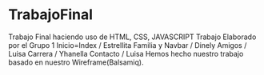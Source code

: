 # TrabajoFinal
Trabajo Final haciendo uso de HTML, CSS, JAVASCRIPT
Trabajo Elaborado por el Grupo 1
Inicio=Index / Estrellita
Familia y Navbar / Dinely
Amigos / Luisa
Carrera / Yhanella
Contacto / Luisa
Hemos hecho nuestro trabajo basado en nuestro Wireframe(Balsamiq).
